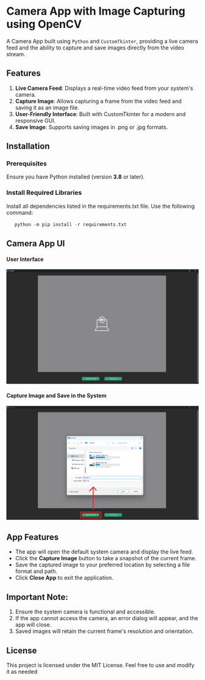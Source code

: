 # Camera App with Image Capturing using OpenCV

A Camera App built using `Python` and `CustomTkinter`, providing a live camera feed and the ability to capture and save images directly from the video stream.

## Features
1. **Live Camera Feed**: Displays a real-time video feed from your system's camera.
2. **Capture Image**: Allows capturing a frame from the video feed and saving it as an image file.
3. **User-Friendly Interface**: Built with CustomTkinter for a modern and responsive GUI.
4. **Save Image**: Supports saving images in .png or .jpg formats.

## Installation
### Prerequisites
Ensure you have Python installed (version **3.8** or later).

### Install Required Libraries
Install all dependencies listed in the requirements.txt file. Use the following command:
   ```python
      python -m pip install -r requirements.txt
   ```
## Camera App UI 

#### User Interface 
<img src="cam_window.png"> 

#### Capture Image and Save in the System
<img src="save_img.png"> 

## App Features

   * The app will open the default system camera and display the live feed.
   * Click the **Capture Image** button to take a snapshot of the current frame.
   * Save the captured image to your preferred location by selecting a file format and path.
   * Click **Close App** to exit the application.

## Important Note:
1. Ensure the system camera is functional and accessible.
2. If the app cannot access the camera, an error dialog will appear, and the app will close.
3. Saved images will retain the current frame's resolution and orientation.

## License
This project is licensed under the MIT License. Feel free to use and modify it as needed
